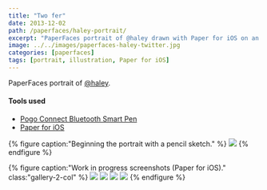 ```yaml
---
title: "Two fer"
date: 2013-12-02
path: /paperfaces/haley-portrait/
excerpt: "PaperFaces portrait of @haley drawn with Paper for iOS on an iPad."
image: ../../images/paperfaces-haley-twitter.jpg
categories: [paperfaces]
tags: [portrait, illustration, Paper for iOS]
---
```


PaperFaces portrait of [@haley](https://twitter.com/haley).

#### Tools used

- [Pogo Connect Bluetooth Smart Pen](https://www.amazon.com/gp/product/B009K448L4/ref=as_li_ss_tl?ie=UTF8&camp=1789&creative=390957&creativeASIN=B009K448L4&linkCode=as2&tag=mademist-20)
- [Paper for iOS](https://paper.bywetransfer.com/)

{% figure caption:"Beginning the portrait with a pencil sketch." %}
[![](../../images/paperfaces-haley-process-1-750.jpg)](../../images/paperfaces-haley-process-1-lg.jpg)
{% endfigure %}

{% figure caption:"Work in progress screenshots (Paper for iOS)." class:"gallery-2-col" %}
[![](../../images/paperfaces-haley-process-2-600.jpg)](../../images/paperfaces-haley-process-2-lg.jpg)
[![](../../images/paperfaces-haley-process-3-600.jpg)](../../images/paperfaces-haley-process-3-lg.jpg)
[![](../../images/paperfaces-haley-process-4-600.jpg)](../../images/paperfaces-haley-process-4-lg.jpg)
[![](../../images/paperfaces-haley-process-5-600.jpg)](../../images/paperfaces-haley-process-5-lg.jpg)
{% endfigure %}
